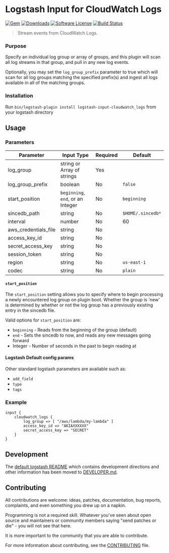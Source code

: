 # Logstash Input for CloudWatch Logs

[![Gem][ico-version]][link-rubygems]
[![Downloads][ico-downloads]][link-rubygems]
[![Software License][ico-license]](LICENSE.md)
[![Build Status][ico-travis]][link-travis]

> Stream events from CloudWatch Logs.

### Purpose
Specify an individual log group or array of groups, and this plugin will scan
all log streams in that group, and pull in any new log events.

Optionally, you may set the `log_group_prefix` parameter to true
which will scan for all log groups matching the specified prefix(s)
and ingest all logs available in all of the matching groups.

### Installation
Run `bin/logstash-plugin install logstash-input-cloudwatch_logs` from your logstash directory

## Usage

### Parameters
| Parameter | Input Type | Required | Default |
|-----------|------------|----------|---------|
| log_group | string or Array of strings | Yes | |
| log_group_prefix | boolean | No | `false` |
| start_position | `beginning`, `end`, or an Integer | No | `beginning` |
| sincedb_path | string | No | `$HOME/.sincedb*` |
| interval | number | No | 60 |
| aws_credentials_file | string | No | |
| access_key_id | string | No | |
| secret_access_key | string | No | |
| session_token | string | No | |
| region | string | No | `us-east-1` |
| codec | string | No | `plain` |

#### `start_position`
The `start_position` setting allows you to specify where to begin processing
a newly encountered log group on plugin boot. Whether the group is 'new' is
determined by whether or not the log group has a previously existing entry in
the sincedb file.

Valid options for `start_position` are:
* `beginning` - Reads from the beginning of the group (default)
* `end` - Sets the sincedb to now, and reads any new messages going forward
* Integer - Number of seconds in the past to begin reading at

#### Logstash Default config params
Other standard logstash parameters are available such as:
* `add_field`
* `type`
* `tags`

### Example

    input {
        cloudwatch_logs {
            log_group => [ "/aws/lambda/my-lambda" ]
            access_key_id => "AKIAXXXXXX" 
            secret_access_key => "SECRET"
        }
    }

## Development
The [default logstash README](DEVELOPER.md) which contains development directions and other information has been moved to [DEVELOPER.md](DEVELOPER.md).

## Contributing

All contributions are welcome: ideas, patches, documentation, bug reports, complaints, and even something you drew up on a napkin.

Programming is not a required skill. Whatever you've seen about open source and maintainers or community members  saying "send patches or die" - you will not see that here.

It is more important to the community that you are able to contribute.

For more information about contributing, see the [CONTRIBUTING](https://github.com/elasticsearch/logstash/blob/master/CONTRIBUTING.md) file.

[ico-version]: https://img.shields.io/gem/v/logstash-input-cloudwatch_logs.svg?style=flat-square
[ico-downloads]: https://img.shields.io/gem/dt/logstash-input-cloudwatch_logs.svg?style=flat-square
[ico-license]: https://img.shields.io/badge/License-Apache%202.0-blue.svg?style=flat-square
[ico-travis]: https://img.shields.io/travis/lukewaite/logstash-input-cloudwatch-logs.svg?style=flat-square

[link-rubygems]: https://rubygems.org/gems/logstash-input-cloudwatch_logs
[link-travis]: https://travis-ci.org/lukewaite/logstash-input-cloudwatch_logs
